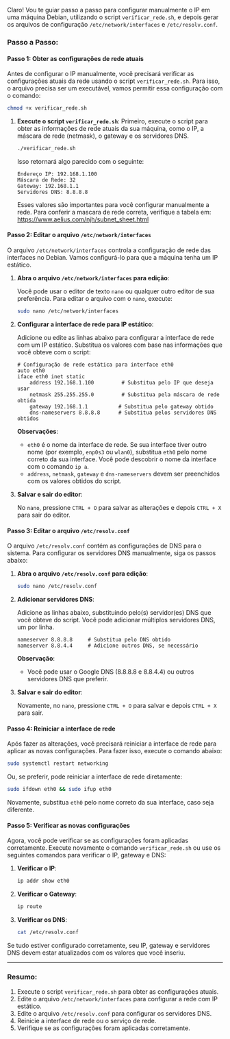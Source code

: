 Claro! Vou te guiar passo a passo para configurar manualmente o IP em uma máquina Debian, utilizando o script `verificar_rede.sh`, e depois gerar os arquivos de configuração `/etc/network/interfaces` e `/etc/resolv.conf`.

### Passo a Passo:


#### Passo 1: Obter as configurações de rede atuais
Antes de configurar o IP manualmente, você precisará verificar as configurações atuais da rede usando o script `verificar_rede.sh`.
Para isso, o arquivo precisa ser um executável, vamos permitir essa configuração com o comando:
```bash
chmod +x verificar_rede.sh
```


1. **Execute o script `verificar_rede.sh`**:
   Primeiro, execute o script para obter as informações de rede atuais da sua máquina, como o IP, a máscara de rede (netmask), o gateway e os servidores DNS.

   ```bash
   ./verificar_rede.sh
   ```

   Isso retornará algo parecido com o seguinte:

   ```
   Endereço IP: 192.168.1.100
   Máscara de Rede: 32
   Gateway: 192.168.1.1
   Servidores DNS: 8.8.8.8
   ```

   Esses valores são importantes para você configurar manualmente a rede.
   Para conferir a mascara de rede correta, verifique a tabela em:
    https://www.aelius.com/njh/subnet_sheet.html

#### Passo 2: Editar o arquivo `/etc/network/interfaces`
O arquivo `/etc/network/interfaces` controla a configuração de rede das interfaces no Debian. Vamos configurá-lo para que a máquina tenha um IP estático.

1. **Abra o arquivo `/etc/network/interfaces` para edição**:
   
   Você pode usar o editor de texto `nano` ou qualquer outro editor de sua preferência. Para editar o arquivo com o `nano`, execute:

   ```bash
   sudo nano /etc/network/interfaces
   ```

2. **Configurar a interface de rede para IP estático**:
   
   Adicione ou edite as linhas abaixo para configurar a interface de rede com um IP estático. Substitua os valores com base nas informações que você obteve com o script:

   ```
   # Configuração de rede estática para interface eth0
   auto eth0
   iface eth0 inet static
       address 192.168.1.100         # Substitua pelo IP que deseja usar
       netmask 255.255.255.0         # Substitua pela máscara de rede obtida
       gateway 192.168.1.1          # Substitua pelo gateway obtido
       dns-nameservers 8.8.8.8      # Substitua pelos servidores DNS obtidos
   ```

   **Observações**:
   - `eth0` é o nome da interface de rede. Se sua interface tiver outro nome (por exemplo, `enp0s3` ou `wlan0`), substitua `eth0` pelo nome correto da sua interface. Você pode descobrir o nome da interface com o comando `ip a`.
   - `address`, `netmask`, `gateway` e `dns-nameservers` devem ser preenchidos com os valores obtidos do script.

3. **Salvar e sair do editor**:
   
   No `nano`, pressione `CTRL + O` para salvar as alterações e depois `CTRL + X` para sair do editor.

#### Passo 3: Editar o arquivo `/etc/resolv.conf`
O arquivo `/etc/resolv.conf` contém as configurações de DNS para o sistema. Para configurar os servidores DNS manualmente, siga os passos abaixo:

1. **Abra o arquivo `/etc/resolv.conf` para edição**:
   
   ```bash
   sudo nano /etc/resolv.conf
   ```

2. **Adicionar servidores DNS**:

   Adicione as linhas abaixo, substituindo pelo(s) servidor(es) DNS que você obteve do script. Você pode adicionar múltiplos servidores DNS, um por linha.

   ```
   nameserver 8.8.8.8     # Substitua pelo DNS obtido
   nameserver 8.8.4.4     # Adicione outros DNS, se necessário
   ```

   **Observação**:
   - Você pode usar o Google DNS (8.8.8.8 e 8.8.4.4) ou outros servidores DNS que preferir.

3. **Salvar e sair do editor**:
   
   Novamente, no `nano`, pressione `CTRL + O` para salvar e depois `CTRL + X` para sair.

#### Passo 4: Reiniciar a interface de rede
Após fazer as alterações, você precisará reiniciar a interface de rede para aplicar as novas configurações. Para fazer isso, execute o comando abaixo:

```bash
sudo systemctl restart networking
```

Ou, se preferir, pode reiniciar a interface de rede diretamente:

```bash
sudo ifdown eth0 && sudo ifup eth0
```

Novamente, substitua `eth0` pelo nome correto da sua interface, caso seja diferente.

#### Passo 5: Verificar as novas configurações
Agora, você pode verificar se as configurações foram aplicadas corretamente. Execute novamente o comando `verificar_rede.sh` ou use os seguintes comandos para verificar o IP, gateway e DNS:

1. **Verificar o IP**:
   ```bash
   ip addr show eth0
   ```

2. **Verificar o Gateway**:
   ```bash
   ip route
   ```

3. **Verificar os DNS**:
   ```bash
   cat /etc/resolv.conf
   ```

Se tudo estiver configurado corretamente, seu IP, gateway e servidores DNS devem estar atualizados com os valores que você inseriu.

---

### Resumo:

1. Execute o script `verificar_rede.sh` para obter as configurações atuais.
2. Edite o arquivo `/etc/network/interfaces` para configurar a rede com IP estático.
3. Edite o arquivo `/etc/resolv.conf` para configurar os servidores DNS.
4. Reinicie a interface de rede ou o serviço de rede.
5. Verifique se as configurações foram aplicadas corretamente.
